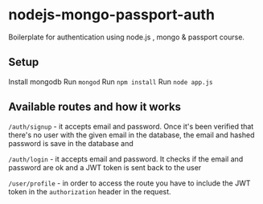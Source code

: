 # nodejs-mongo-passport-auth

Boilerplate for authentication using node.js , mongo & passport course.

## Setup

Install mongodb
Run `mongod`
Run `npm install`
Run `node app.js`

## Available routes and how it works

`/auth/signup` - it accepts email and password. Once it's been verified that there's no user with the given email in the database, the email and hashed password is save in the database and

`/auth/login` - it accepts email and password. It checks if the email and password are ok and a JWT token is sent back to the user

`/user/profile` - in order to access the route you have to include the JWT token in the `authorization` header in the request.
